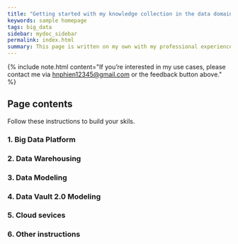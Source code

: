 ```yaml
---
title: "Getting started with my knowledge collection in the data domain"
keywords: sample homepage
tags: big_data
sidebar: mydoc_sidebar
permalink: index.html
summary: This page is written on my own with my professional experience. Some of them are referenced from multiple sources, so it will be noted.
---
```


{% include note.html content="If you’re interested in my use cases, please contact me via hnphien12345@gmail.com or the feedback button above." %}

## Page contents

Follow these instructions to build your skils.

### 1. Big Data Platform

### 2. Data Warehousing

### 3. Data Modeling

### 4. Data Vault 2.0 Modeling

### 5. Cloud sevices

### 6. Other instructions

